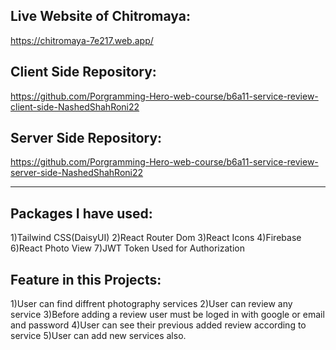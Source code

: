 Live Website of Chitromaya:
---------------------------
https://chitromaya-7e217.web.app/

Client Side Repository:
-----------------------
https://github.com/Porgramming-Hero-web-course/b6a11-service-review-client-side-NashedShahRoni22

Server Side Repository:
-----------------------
https://github.com/Porgramming-Hero-web-course/b6a11-service-review-server-side-NashedShahRoni22

--------------------
Packages I have used:
---------------------
1)Tailwind CSS(DaisyUI)
2)React Router Dom
3)React Icons
4)Firebase
6)React Photo View
7)JWT Token Used for Authorization

Feature in this Projects:
------------------------
1)User can find diffrent photography services
2)User can review any service
3)Before adding a review user must be loged in with google or email and password
4)User can see their previous added review according to service
5)User can add new services also. 